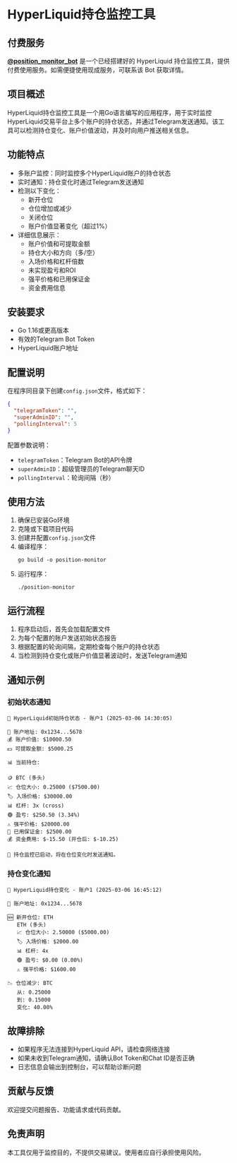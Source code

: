 # HyperLiquid持仓监控工具

## 付费服务

**[@position_monitor_bot](https://t.me/position_monitor_bot)** 是一个已经搭建好的 HyperLiquid 持仓监控工具，提供付费使用服务。如需便捷使用现成服务，可联系该 Bot 获取详情。

## 项目概述

HyperLiquid持仓监控工具是一个用Go语言编写的应用程序，用于实时监控HyperLiquid交易平台上多个账户的持仓状态，并通过Telegram发送通知。该工具可以检测持仓变化、账户价值波动，并及时向用户推送相关信息。

## 功能特点

- 多账户监控：同时监控多个HyperLiquid账户的持仓状态
- 实时通知：持仓变化时通过Telegram发送通知
- 检测以下变化：
    - 新开仓位
    - 仓位增加或减少
    - 关闭仓位
    - 账户价值显著变化（超过1%）
- 详细信息展示：
    - 账户价值和可提取金额
    - 持仓大小和方向（多/空）
    - 入场价格和杠杆倍数
    - 未实现盈亏和ROI
    - 强平价格和已用保证金
    - 资金费用信息

## 安装要求

- Go 1.16或更高版本
- 有效的Telegram Bot Token
- HyperLiquid账户地址

## 配置说明

在程序同目录下创建`config.json`文件，格式如下：

```json
{
  "telegramToken": "",
  "superAdminID": "",
  "pollingInterval": 5
}
```

配置参数说明：

- `telegramToken`：Telegram Bot的API令牌
- `superAdminID`：超级管理员的Telegram聊天ID
- `pollingInterval`：轮询间隔（秒）

## 使用方法

1. 确保已安装Go环境
2. 克隆或下载项目代码
3. 创建并配置`config.json`文件
4. 编译程序：
   ```
   go build -o position-monitor
   ```
5. 运行程序：
   ```
   ./position-monitor
   ```

## 运行流程

1. 程序启动后，首先会加载配置文件
2. 为每个配置的账户发送初始状态报告
3. 根据配置的轮询间隔，定期检查每个账户的持仓状态
4. 当检测到持仓变化或账户价值显著波动时，发送Telegram通知

## 通知示例

### 初始状态通知

```
🔄 HyperLiquid初始持仓状态 - 账户1 (2025-03-06 14:30:05)

💼 账户地址: 0x1234...5678
💰 账户价值: $10000.50
💵 可提取金额: $5000.25

📊 当前持仓:

🪙 BTC (多头)
📈 仓位大小: 0.25000 ($7500.00)
🏷️ 入场价格: $30000.00
📊 杠杆: 3x (cross)
🟢 盈亏: $250.50 (3.34%)
⚠️ 强平价格: $20000.00
💸 已用保证金: $2500.00
💰 资金费用: $-15.50 (开仓后: $-10.25)

🔔 持仓监控已启动，将在仓位变化时发送通知。
```

### 持仓变化通知

```
🔄 HyperLiquid持仓变化 - 账户1 (2025-03-06 16:45:12)

💼 账户地址: 0x1234...5678

🆕 新开仓位: ETH
   ETH (多头)
   📈 仓位大小: 2.50000 ($5000.00)
   🏷️ 入场价格: $2000.00
   📊 杠杆: 4x
   🟢 盈亏: $0.00 (0.00%)
   ⚠️ 强平价格: $1600.00

📉 仓位减少: BTC
   从: 0.25000
   到: 0.15000
   变化: 40.00%
```

## 故障排除

- 如果程序无法连接到HyperLiquid API，请检查网络连接
- 如果未收到Telegram通知，请确认Bot Token和Chat ID是否正确
- 日志信息会输出到控制台，可以帮助诊断问题

## 贡献与反馈

欢迎提交问题报告、功能请求或代码贡献。

## 免责声明

本工具仅用于监控目的，不提供交易建议。使用者应自行承担使用风险。
